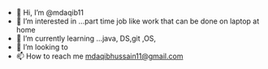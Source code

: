 - 👋 Hi, I’m @mdaqib11
- 👀 I’m interested in ...part time job like work that can be done on laptop at home 
- 🌱 I’m currently learning ...java, DS,git ,OS,
- 💞️ I’m looking to 
- 📫 How to reach me mdaqibhussain11@gmail.com

<!---
mdaqib11/mdaqib11 is a ✨ special ✨ repository because its `README.md` (this file) appears on your GitHub profile.
You can click the Preview link to take a look at your changes.
--->
